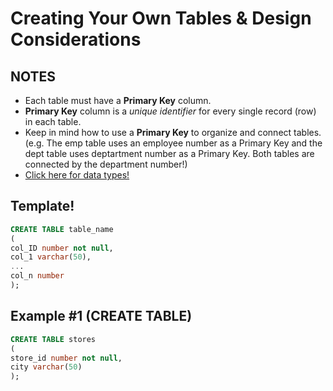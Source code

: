 # Creating Your Own Tables & Design Considerations

## NOTES
* Each table must have a __Primary Key__ column.
* __Primary Key__ column is a _unique identifier_ for every single record (row) in each table.
* Keep in mind how to use a __Primary Key__ to organize and connect tables. (e.g. The emp table uses an employee number as a Primary Key and the dept table uses deptartment number as a Primary Key. Both tables are connected by the department number!)
* [Click here for data types!](https://www.techonthenet.com/mysql/datatypes.php)

## Template!
```sql
CREATE TABLE table_name
(
col_ID number not null,
col_1 varchar(50),
...
col_n number 
);
```

## Example #1 (CREATE TABLE)
```sql
CREATE TABLE stores
(
store_id number not null,
city varchar(50)
);
```
